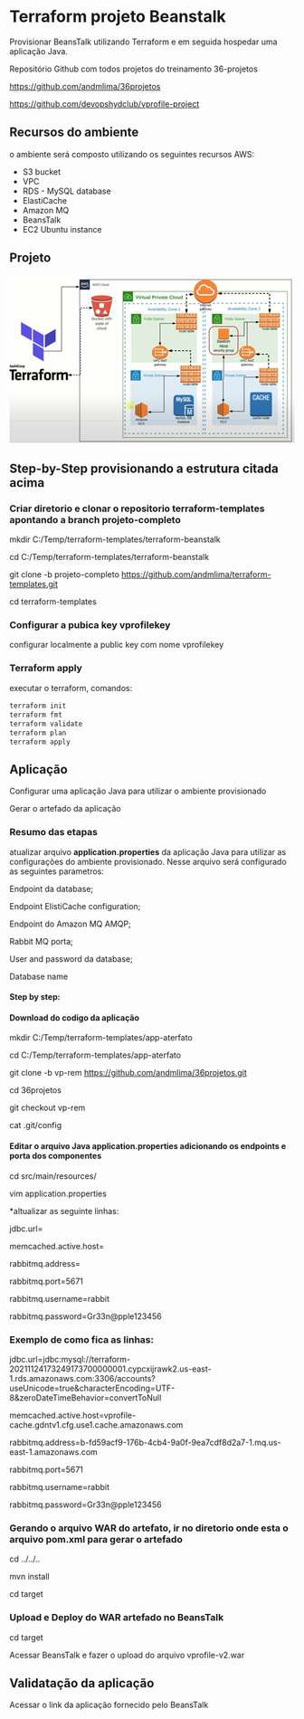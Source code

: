 # Terraform projeto Beanstalk
Provisionar BeansTalk utilizando Terraform e em seguida hospedar uma aplicação Java.

Repositório Github com todos projetos do treinamento 36-projetos

https://github.com/andmlima/36projetos

https://github.com/devopshydclub/vprofile-project



## Recursos do ambiente
o ambiente será composto utilizando os seguintes recursos AWS:
<ul> 
    <li>S3 bucket</li>
    <li>VPC</li>
    <li>RDS - MySQL database</li>
    <li>ElastiCache</li>
    <li>Amazon MQ</li>
    <li>BeansTalk</li>
    <li>EC2 Ubuntu instance</li>
</ul>

## Projeto 
![image](/imagens/projeto.png)

## Step-by-Step provisionando a estrutura citada acima
### Criar diretorio e clonar o repositorio terraform-templates apontando a branch projeto-completo
  mkdir C:/Temp/terraform-templates/terraform-beanstalk

  cd C:/Temp/terraform-templates/terraform-beanstalk
  
  git clone -b projeto-completo https://github.com/andmlima/terraform-templates.git
  
  cd terraform-templates

### Configurar a pubica key vprofilekey
  configurar localmente a public key com nome vprofilekey

### Terraform apply
  executar o terraform, comandos:
````
terraform init
terraform fmt
terraform validate
terraform plan
terraform apply
````  


## Aplicação
  Configurar uma aplicação Java para utilizar o ambiente provisionado
  
  Gerar o artefado da aplicação

### Resumo das etapas  
  atualizar arquivo <b>application.properties</b> da aplicação Java para utilizar as configurações do ambiente provisionado. Nesse arquivo será configurado as seguintes parametros:
  
  Endpoint da database;
  
  Endpoint ElistiCache configuration;
  
  Endpoint do Amazon MQ AMQP;
  
  Rabbit MQ porta;
  
  User and password da database;
  
  Database name

#### Step by step:  
#### Download do codigo da aplicação  
 mkdir C:/Temp/terraform-templates/app-aterfato
 
 cd C:/Temp/terraform-templates/app-aterfato
 
 git clone -b vp-rem https://github.com/andmlima/36projetos.git
 
 cd  36projetos
 
 git checkout vp-rem
 
 cat .git/config

#### Editar o arquivo Java application.properties adicionando os endpoints e porta dos componentes
 cd src/main/resources/

 vim application.properties

  *altualizar as seguinte linhas:

  jdbc.url=<endpoint da database>

  memcached.active.host=<configuration endpoint do memcache>

  rabbitmq.address=<endpoint do Amazon MQ AMQP>

  rabbitmq.port=5671

  rabbitmq.username=rabbit

  rabbitmq.password=Gr33n@pple123456

### Exemplo de como fica as linhas: 
 jdbc.url=jdbc:mysql://terraform-20211124173249173700000001.cypcxijrawk2.us-east-1.rds.amazonaws.com:3306/accounts?useUnicode=true&characterEncoding=UTF-8&zeroDateTimeBehavior=convertToNull

 memcached.active.host=vprofile-cache.gdntv1.cfg.use1.cache.amazonaws.com

 rabbitmq.address=b-fd59acf9-176b-4cb4-9a0f-9ea7cdf8d2a7-1.mq.us-east-1.amazonaws.com

 rabbitmq.port=5671

 rabbitmq.username=rabbit

 rabbitmq.password=Gr33n@pple123456

### Gerando o arquivo WAR do artefato, ir no diretorio onde esta o arquivo <b>pom.xml</b> para gerar o artefado
 cd ../../..

 mvn install

 cd target

### Upload e Deploy do WAR artefado no BeansTalk
 cd target

 Acessar BeansTalk e fazer o upload do arquivo vprofile-v2.war

## Validatação da aplicação
 Acessar o link da aplicação fornecido pelo BeansTalk